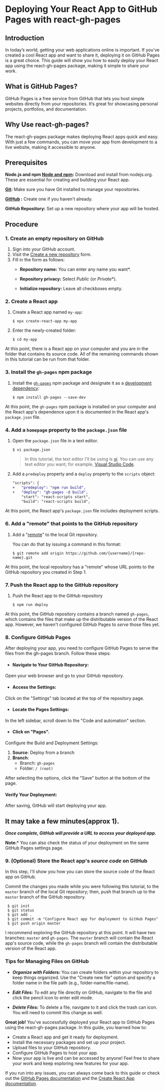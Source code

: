 # Deploying Your React App to GitHub Pages with react-gh-pages

## Introduction
In today’s world, getting your web applications online is important. If you’ve created a cool React app and want to share it, deploying it on GitHub Pages is a great choice. This guide will show you how to easily deploy your React app using the react-gh-pages package, making it simple to share your work.

## What is GitHub Pages?
GitHub Pages is a free service from GitHub that lets you host simple websites directly from your repositories. It’s great for showcasing personal projects, portfolios, and documentation.

## Why Use react-gh-pages?
The react-gh-pages package makes deploying React apps quick and easy. With just a few commands, you can move your app from development to a live website, making it accessible to anyone.

## Prerequisites

**Node.js and npm [Node and npm](https://nodejs.org/en/download/):** Download and install from nodejs.org. These are essential for creating and building your React app.

**[Git](https://git-scm.com/book/en/v2/Getting-Started-Installing-Git):** Make sure you have Git installed to manage your repositories.

**[GitHub](https://github.com/signup) :** Create one if you haven't already.

**GitHub Repository:** Set up a new repository where your app will be hosted.

## Procedure

### 1. Create an **empty** repository on GitHub

1. Sign into your GitHub account.
2. Visit the [Create a new repository](https://github.com/new) form.
3. Fill in the form as follows:
    - **Repository name:** You can enter any name you want\*.
        
   - **Repository privacy:** Select _Public_ (or _Private_\*).

   - **Initialize repository:** Leave all checkboxes empty.

### 2. Create a React app

1. Create a React app named `my-app`:
    ```shell
    $ npx create-react-app my-app
    ```
    
2. Enter the newly-created folder:
  
    ```shell
    $ cd my-app
    ```
At this point, there is a React app on your computer and you are in the folder that contains its source code. All of the remaining commands shown in this tutorial can be run from that folder.


### 3. Install the `gh-pages` npm package

1. Install the [`gh-pages`](https://github.com/tschaub/gh-pages) npm package and designate it as a [development dependency](https://docs.npmjs.com/specifying-dependencies-and-devdependencies-in-a-package-json-file):
 
    ```shell
    $ npm install gh-pages --save-dev
    ```

At this point, the `gh-pages` npm package is installed on your computer and the React app's dependence upon it is documented in the React app's `package.json` file.

### 4. Add a `homepage` property to the `package.json` file

1. Open the `package.json` file in a text editor.
   
    ```shell
    $ vi package.json
    ```

    > In this tutorial, the text editor I'll be using is [vi](https://www.vim.org/). You can use any text editor you want; for example, [Visual Studio Code](https://code.visualstudio.com/).


2. Add a `predeploy` property and a `deploy` property to the `scripts` object:

    ```diff
    "scripts": {
    +   "predeploy": "npm run build",
    +   "deploy": "gh-pages -d build",
        "start": "react-scripts start",
        "build": "react-scripts build",
    ```

At this point, the  React app's `package.json` file includes deployment scripts.

### 6. Add a "remote" that points to the GitHub repository

1. Add a "[remote](https://git-scm.com/docs/git-remote)" to the local Git repository.

    You can do that by issuing a command in this format: 
    
    ```shell
    $ git remote add origin https://github.com/{username}/{repo-name}.git
    ```
At this point, the local repository has a "remote" whose URL points to the GitHub repository you created in Step 1.


### 7. Push the React app to the GitHub repository

1. Push the React app to the GitHub repository

    ```shell
    $ npm run deploy
    ```
At this point, the GitHub repository contains a branch named `gh-pages`, which contains the files that make up the distributable version of the React app. However, we haven't configured GitHub Pages to _serve_ those files yet.


### 8. Configure GitHub Pages
After deploying your app, you need to configure GitHub Pages to serve the files from the gh-pages branch. Follow these steps:

- #### Navigate to Your GitHub Repository:

Open your web browser and go to your GitHub repository.

- #### Access the Settings:
Click on the "Settings" tab located at the top of the repository page.

- #### Locate the Pages Settings:
In the left sidebar, scroll down to the "Code and automation" section.

- #### Click on "Pages".
Configure the Build and Deployment Settings:

   1. **Source**: Deploy from a branch
   2. **Branch**: 
      - Branch: `gh-pages`
      - Folder: `/ (root)`

After selecting the options, click the "Save" button at the bottom of the page.
#### Verify Your Deployment:

After saving, GitHub will start deploying your app.

## It may take a few minutes(approx 1).

***Once complete, GitHub will provide a URL to access your deployed app.***

**Note:*** You can also check the status of your deployment on the same GitHub Pages settings page.

### 9. (Optional) Store the React app's _source code_ on GitHub

In this step, I'll show you how you can store the source code of the React app on GitHub.

 Commit the changes you made while you were following this tutorial, to the `master` branch of the local Git repository; then, push that branch up to the `master` branch of the GitHub repository.

```shell
 $ git init
 $ git status 
 $ git add .
 $ git commit -m "Configure React app for deployment to GitHub Pages"
 $ git push origin master

```

 I recommend exploring the GitHub repository at this point. It will have two branches: `master` and `gh-pages`. The `master` branch will contain the React app's source code, while the `gh-pages` branch will contain the distributable version of the React app.


### Tips for Managing Files on GitHub
- ***Organize with Folders:*** You can create folders within your repository to keep things organized. Use the "Create new file" option and specify a folder name in the file path (e.g., folder-name/file-name).

- ***Edit Files:*** To edit any file directly on GitHub, navigate to the file and click the pencil icon to enter edit mode.

- ***Delete Files:*** To delete a file, navigate to it and click the trash can icon. You will need to commit this change as well.


**Great job!** You’ve successfully deployed your React app to GitHub Pages using the react-gh-pages package. 
In this guide, you learned how to:
- Create a React app and get it ready for deployment.
- Install the necessary packages and set up your project.
- Upload files to your GitHub repository.
- Configure GitHub Pages to host your app.
- Now your app is live and can be accessed by anyone! Feel free to share your work and keep exploring new features for your app.

If you run into any issues, you can always come back to this guide or check out the [GitHub Pages documentation](https://docs.github.com/en/pages) and the [Create React App documentation](https://create-react-app.dev/docs/getting-started/).
